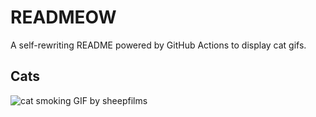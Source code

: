 # READMEOW

A self-rewriting README powered by GitHub Actions to display cat gifs.

## Cats

![cat smoking GIF by sheepfilms](https://media0.giphy.com/media/l0ExdMHUDKteztyfe/200.gif?cid=9acd02daaj7bd1os05vbnjfthlou6i3owgp56bzwcy0xqecs&ep=v1_gifs_search&rid=200.gif&ct=g)
